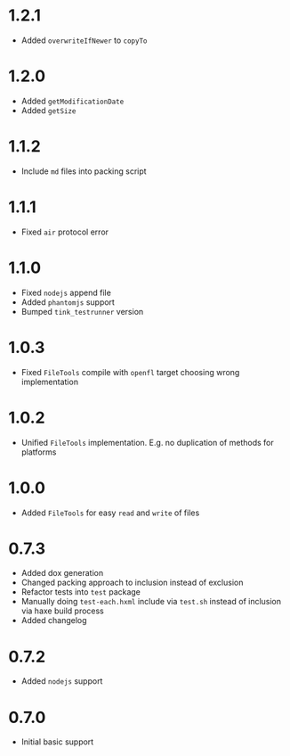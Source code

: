 # 1.2.1

- Added `overwriteIfNewer` to `copyTo`

# 1.2.0

- Added `getModificationDate`
- Added `getSize`

# 1.1.2

- Include `md` files into packing script

# 1.1.1

- Fixed `air` protocol error

# 1.1.0

- Fixed `nodejs` append file
- Added `phantomjs` support
- Bumped `tink_testrunner` version

# 1.0.3

- Fixed `FileTools` compile with `openfl` target choosing wrong implementation

# 1.0.2

- Unified `FileTools` implementation. E.g. no duplication of methods for platforms

# 1.0.0

- Added `FileTools` for easy `read` and `write` of files

# 0.7.3

- Added dox generation
- Changed packing approach to inclusion instead of exclusion
- Refactor tests into `test` package
- Manually doing `test-each.hxml` include via `test.sh` instead of inclusion via haxe build process
- Added changelog

# 0.7.2

- Added `nodejs` support

# 0.7.0

- Initial basic support
